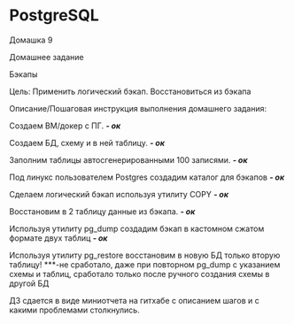 # PostgreSQL
Домашка 9

Домашнее задание

Бэкапы

Цель: Применить логический бэкап. Восстановиться из бэкапа


Описание/Пошаговая инструкция выполнения домашнего задания:

Создаем ВМ/докер c ПГ. ***- ок***

Создаем БД, схему и в ней таблицу. ***- ок***

Заполним таблицы автосгенерированными 100 записями. ***- ок***

Под линукс пользователем Postgres создадим каталог для бэкапов ***- ок***

Сделаем логический бэкап используя утилиту COPY ***- ок***

Восстановим в 2 таблицу данные из бэкапа. ***- ок***

Используя утилиту pg_dump создадим бэкап в кастомном сжатом формате двух таблиц ***- ок***

Используя утилиту pg_restore восстановим в новую БД только вторую таблицу! ***-не сработало, даже при повторном pg_dump c указанием схемы и таблиц, сработало только после ручного создания схемы в другой БД

ДЗ сдается в виде миниотчета на гитхабе с описанием шагов и с какими проблемами столкнулись.
